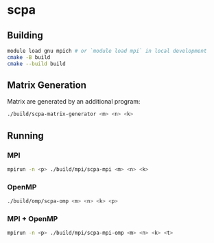# scpa

## Building

```bash
module load gnu mpich # or `module load mpi` in local development
cmake -B build
cmake --build build
```

## Matrix Generation

Matrix are generated by an additional program:

```bash
./build/scpa-matrix-generator <m> <n> <k>
```

## Running

### MPI

```bash
mpirun -n <p> ./build/mpi/scpa-mpi <m> <n> <k>
```

### OpenMP

```bash
./build/omp/scpa-omp <m> <n> <k> <p>
```

### MPI + OpenMP

```bash
mpirun -n <p> ./build/mpi/scpa-mpi-omp <m> <n> <k> <t>
```
